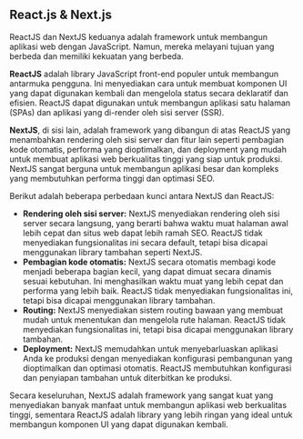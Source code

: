 ## React.js & Next.js

ReactJS dan NextJS keduanya adalah framework untuk membangun aplikasi web dengan JavaScript. Namun, mereka melayani tujuan yang berbeda dan memiliki kekuatan yang berbeda.

<strong>ReactJS</strong> adalah library JavaScript front-end populer untuk membangun antarmuka pengguna. Ini menyediakan cara untuk membuat komponen UI yang dapat digunakan kembali dan mengelola status secara deklaratif dan efisien. ReactJS dapat digunakan untuk membangun aplikasi satu halaman (SPAs) dan aplikasi yang di-render oleh sisi server (SSR).

<strong>NextJS</strong>, di sisi lain, adalah framework yang dibangun di atas ReactJS yang menambahkan rendering oleh sisi server dan fitur lain seperti pembagian kode otomatis, performa yang dioptimalkan, dan deployment yang mudah untuk membuat aplikasi web berkualitas tinggi yang siap untuk produksi. NextJS sangat berguna untuk membangun aplikasi besar dan kompleks yang membutuhkan performa tinggi dan optimasi SEO.

Berikut adalah beberapa perbedaan kunci antara NextJS dan ReactJS:

-   <strong>Rendering oleh sisi server:</strong> NextJS menyediakan rendering oleh sisi server secara langsung, yang berarti bahwa waktu muat halaman awal lebih cepat dan situs web dapat lebih ramah SEO. ReactJS tidak menyediakan fungsionalitas ini secara default, tetapi bisa dicapai menggunakan library tambahan seperti NextJS.
-   <strong>Pembagian kode otomatis:</strong> NextJS secara otomatis membagi kode menjadi beberapa bagian kecil, yang dapat dimuat secara dinamis sesuai kebutuhan. Ini menghasilkan waktu muat yang lebih cepat dan performa yang lebih baik. ReactJS tidak menyediakan fungsionalitas ini, tetapi bisa dicapai menggunakan library tambahan.
-   <strong>Routing:</strong> NextJS menyediakan sistem routing bawaan yang membuat mudah untuk menentukan dan mengelola rute halaman. ReactJS tidak menyediakan fungsionalitas ini, tetapi bisa dicapai menggunakan library tambahan.
-   <strong>Deployment:</strong> NextJS memudahkan untuk menyebarluaskan aplikasi Anda ke produksi dengan menyediakan konfigurasi pembangunan yang dioptimalkan dan optimasi otomatis. ReactJS membutuhkan konfigurasi dan penyiapan tambahan untuk diterbitkan ke produksi.

Secara keseluruhan, NextJS adalah framework yang sangat kuat yang menyediakan banyak manfaat untuk membangun aplikasi web berkualitas tinggi, sementara ReactJS adalah library yang lebih ringan yang ideal untuk membangun komponen UI yang dapat digunakan kembali.
